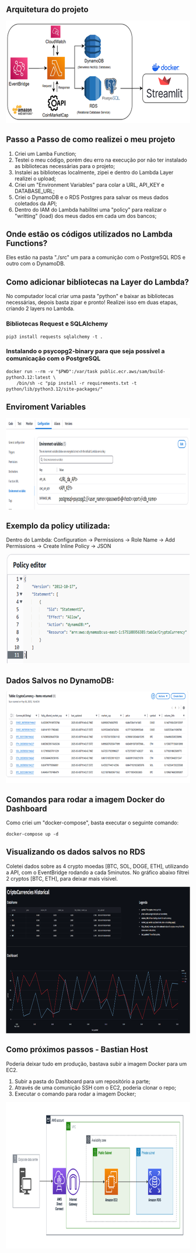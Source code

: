 ## Arquitetura do projeto 

<img src="./imgs/arquitetura.png" width="600"  height="280"></img>

## Passo a Passo de como realizei o meu projeto

1. Criei um Lamba Function;
2. Testei o meu código, porém deu erro na execução por não ter instalado as bibliotecas necessárias para o projeto;
3. Instalei as bibliotecas localmente, zipei e dentro do Lambda Layer realizei o upload;
4. Criei um "Environment Variables" para colar a URL, API_KEY e DATABASE_URL;
5. Criei o DynamoDB e o RDS Postgres para salvar os meus dados coletados da API;
6. Dentro do IAM do Lambda habilitei uma "policy" para realizar o "writting" (load) dos meus dados em cada um dos bancos; 

## Onde estão os códigos utilizados no Lambda Functions?
Eles estão na pasta "./src" um para a comunição com o PostgreSQL RDS e outro com o DynamoDB.

## Como adicionar bibliotecas na Layer do Lambda?

No computador local criar uma pasta "python" e baixar as bibliotecas necessárias, depois basta zipar e pronto!
Realizei isso em duas etapas, criando 2 layers no Lambda.

### Bibliotecas Request e SQLAlchemy
```bash:
pip3 install requests sqlalchemy -t .
```

### Instalando o psycopg2-binary para que seja possível a comunicação com o PostgreSQL
```bash:
docker run --rm -v "$PWD":/var/task public.ecr.aws/sam/build-python3.12:latest \
    /bin/sh -c "pip install -r requirements.txt -t python/lib/python3.12/site-packages/"
```

## Enviroment Variables 
<img src="./imgs/enviroment_variables.png" width="1000"  height="250"></img>

## Exemplo da policy utilizada: 

Dentro do Lambda: Configuration -> Permissions -> Role Name -> Add Permissions -> Create Inline Policy -> JSON

<img src="./imgs/lambda_dynamoDB_policy.png" width="600"  height="300"></img>

## Dados Salvos no DynamoDB: 
<img src="./imgs/DynamoDB.png" width="600"  height="250"></img>

## Comandos para rodar a imagem Docker do Dashboard 
Como criei um "docker-compose", basta executar o seguinte comando: 
```bash:
docker-compose up -d
```

## Visualizando os dados salvos no RDS

Coletei dados sobre as 4 crypto moedas [BTC, SOL, DOGE, ETH], utilizando a API, com o EventBridge rodando a cada 5minutos.
No gráfico abaixo filtrei 2 cryptos [BTC, ETH], para deixar mais visivel.

<img src="./imgs/streamlit.png" width="1000"  height="400"></img>

## Como próximos passos - Bastian Host

Poderia deixar tudo em produção, bastava subir a imagem Docker para um EC2. 

1) Subir a pasta do Dashboard para um repositório a parte; 
2) Através de uma comunição SSH com o EC2, poderia clonar o repo; 
3) Executar o comando para rodar a imagem Docker;

<img src="./imgs/bastian_host.png" width="800"  height="400"></img>